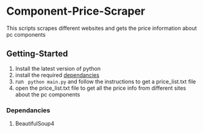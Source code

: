 # Component-Price-Scraper
This scripts scrapes different websites and gets the price information about pc components 

## Getting-Started
1. Install the latest version of python
2. install the required [dependancies](https://github.com/SnappierSoap318/Component-Price-Scraper#dependancies)
3. run ``` python main.py``` and follow the instructions to get a price_list.txt file
4. open the price_list.txt file to get all the price info from different sites about the pc components

### Dependancies
1. BeautifulSoup4
